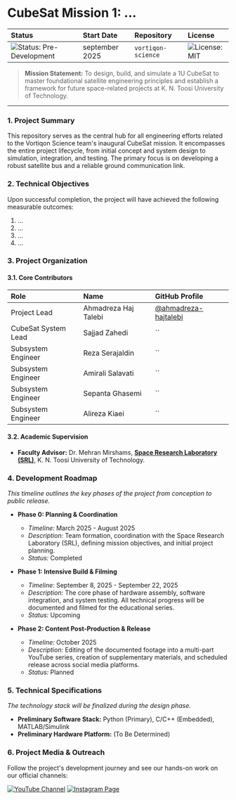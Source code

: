 # CubeSat Mission 1: ...

| Status | Start Date | Repository | License |
| :--- | :--- | :--- | :--- |
| ![Status: Pre-Development](https://img.shields.io/badge/status-pre--development-lightgrey) | september 2025 | `vortiqon-science` | ![License: MIT](https://img.shields.io/badge/License-MIT-blue.svg) |

> **Mission Statement:** To design, build, and simulate a 1U CubeSat to master foundational satellite engineering principles and establish a framework for future space-related projects at K. N. Toosi University of Technology.

---

### 1. Project Summary

This repository serves as the central hub for all engineering efforts related to the Vortiqon Science team's inaugural CubeSat mission. It encompasses the entire project lifecycle, from initial concept and system design to simulation, integration, and testing. The primary focus is on developing a robust satellite bus and a reliable ground communication link.

### 2. Technical Objectives

Upon successful completion, the project will have achieved the following measurable outcomes:
1.  ...
2.  ...
3.  ...
4.  ...

### 3. Project Organization

#### 3.1. Core Contributors
| Role | Name | GitHub Profile |
| :--- | :--- | :--- |
| Project Lead | Ahmadreza Haj Talebi | [@ahmadreza-hajtalebi](https://github.com/ahmadreza-hajtalebi) |
| CubeSat System Lead | Sajjad Zahedi | `` |
| Subsystem Engineer | Reza Serajaldin | `` |
| Subsystem Engineer | Amirali Salavati | `` |
| Subsystem Engineer | Sepanta Ghasemi | `` |
| Subsystem Engineer | Alireza Kiaei | `` |

#### 3.2. Academic Supervision
- **Faculty Advisor:** Dr. Mehran Mirshams, **[Space Research Laboratory (SRL)](https://www.spacerl.com)**, K. N. Toosi University of Technology.

### 4. Development Roadmap

*This timeline outlines the key phases of the project from conception to public release.*

- **Phase 0: Planning & Coordination**
  - *Timeline:* March 2025 - August 2025
  - *Description:* Team formation, coordination with the Space Research Laboratory (SRL), defining mission objectives, and initial project planning.
  - *Status:* Completed

- **Phase 1: Intensive Build & Filming**
  - *Timeline:* September 8, 2025 - September 22, 2025
  - *Description:* The core phase of hardware assembly, software integration, and system testing. All technical progress will be documented and filmed for the educational series.
  - *Status:* Upcoming

- **Phase 2: Content Post-Production & Release**
  - *Timeline:* October 2025
  - *Description:* Editing of the documented footage into a multi-part YouTube series, creation of supplementary materials, and scheduled release across social media platforms.
  - *Status:* Planned

### 5. Technical Specifications

*The technology stack will be finalized during the design phase.*

- **Preliminary Software Stack:** Python (Primary), C/C++ (Embedded), MATLAB/Simulink
- **Preliminary Hardware Platform:** (To Be Determined)

### 6. Project Media & Outreach

Follow the project's development journey and see our hands-on work on our official channels:

[![YouTube Channel](https://img.shields.io/badge/YouTube-Vortiqon_Science-red)](https://www.youtube.com/@vortiqon_science)
[![Instagram Page](https://img.shields.io/badge/Instagram-vortiqon_science-purple)](https://www.instagram.com/vortiqon_science)
